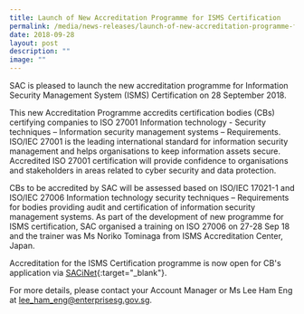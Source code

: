 ```yaml
---
title: Launch of New Accreditation Programme for ISMS Certification
permalink: /media/news-releases/launch-of-new-accreditation-programme-for-isms-certification/
date: 2018-09-28
layout: post
description: ""
image: ""
---
```

SAC is pleased to launch the new accreditation programme for Information Security Management System (ISMS) Certification on 28 September 2018.

This new Accreditation Programme accredits certification bodies (CBs) certifying companies to ISO 27001 Information technology - Security techniques – Information security management systems – Requirements. ISO/IEC 27001 is the leading international standard for information security management and helps organisations to keep information assets secure. Accredited ISO 27001 certification will provide confidence to organisations and stakeholders in areas related to cyber security and data protection.

CBs to be accredited by SAC will be assessed based on ISO/IEC 17021-1 and ISO/IEC 27006 Information technology security techniques – Requirements for bodies providing audit and certification of information security management systems. As part of the development of new programme for ISMS certification, SAC organised a training on ISO 27006 on 27-28 Sep 18 and the trainer was Ms Noriko Tominaga from ISMS Accreditation Center, Japan.

Accreditation for the ISMS Certification programme is now open for CB's application via [SACiNet](https://sacinet.enterprisesg.gov.sg/sac/forms/sacinet/sacinet-logon-external.form){:target="\_blank"}.

For more details, please contact your Account Manager or Ms Lee Ham Eng at [lee\_ham\_eng@enterprisesg.gov.sg](mailto:lee_ham_eng@enterprisesg.gov.sg).